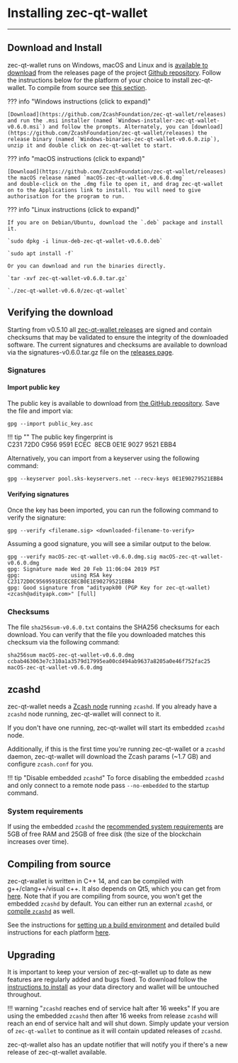 # Installing zec-qt-wallet
---

## Download and Install

zec-qt-wallet runs on Windows, macOS and Linux and is [available to download](https://github.com/ZcashFoundation/zec-qt-wallet/releases) from the releases page of the project [Github repository](https://github.com/ZcashFoundation/zec-qt-wallet/). Follow the instructions below for the platform of your choice to install zec-qt-wallet. To compile from source see [this section](compile-from-source).

??? info "Windows instructions (click to expand)"

    [Download](https://github.com/ZcashFoundation/zec-qt-wallet/releases) and run the .msi installer (named `Windows-installer-zec-qt-wallet-v0.6.0.msi`) and follow the prompts. Alternately, you can [download](https://github.com/ZcashFoundation/zec-qt-wallet/releases) the release binary (named `Windows-binaries-zec-qt-wallet-v0.6.0.zip`), unzip it and double click on zec-qt-wallet to start.

??? info "macOS instructions (click to expand)"

    [Download](https://github.com/ZcashFoundation/zec-qt-wallet/releases) the macOS release named `macOS-zec-qt-wallet-v0.6.0.dmg`
    and double-click on the .dmg file to open it, and drag zec-qt-wallet on to the Applications link to install. You will need to give authorisation for the program to run.

??? info "Linux instructions (click to expand)"

    If you are on Debian/Ubuntu, download the `.deb` package and install it.
    
    `sudo dpkg -i linux-deb-zec-qt-wallet-v0.6.0.deb`
    
    `sudo apt install -f`

    Or you can download and run the binaries directly.
    
    `tar -xvf zec-qt-wallet-v0.6.0.tar.gz`
    
    `./zec-qt-wallet-v0.6.0/zec-qt-wallet` 

## Verifying the download

Starting from v0.5.10 all [zec-qt-wallet releases](https://github.com/ZcashFoundation/zec-qt-wallet/releases) are signed and contain checksums that may be validated to ensure the integrity of the downloaded software. The current signatures and checksums are available to download via the signatures-v0.6.0.tar.gz file on the [releases page](https://github.com/ZcashFoundation/zec-qt-wallet/releases).

### Signatures

#### Import public key

The public key is available to download from [the GitHub repository](https://raw.githubusercontent.com/ZcashFoundation/zec-qt-wallet/master/public_key.asc). Save the file and import via: 

`gpg --import public_key.asc`

!!! tip ""
	The public key fingerprint is C231 72D0 C956 9591 ECEC  8ECB 0E1E 9027 9521 EBB4

Alternatively, you can import from a keyserver using the following command:

`gpg --keyserver pool.sks-keyservers.net --recv-keys 0E1E90279521EBB4`

#### Verifying signatures

Once the key has been imported, you can run the following command to verify the signature:

`gpg --verify <filename.sig> <downloaded-filename-to-verify>`

Assuming a good signature, you will see a similar output to the below.

```
gpg --verify macOS-zec-qt-wallet-v0.6.0.dmg.sig macOS-zec-qt-wallet-v0.6.0.dmg
gpg: Signature made Wed 20 Feb 11:06:04 2019 PST
gpg:                using RSA key C23172D0C9569591ECEC8ECB0E1E90279521EBB4
gpg: Good signature from "adityapk00 (PGP Key for zec-qt-wallet) <zcash@adityapk.com>" [full]
```

### Checksums

The file `sha256sum-v0.6.0.txt` contains the SHA256 checksums for each download. You can verify that the file you downloaded matches this checksum via the following command:

```
sha256sum macOS-zec-qt-wallet-v0.6.0.dmg
ccbab463063e7c310a1a3579d17995ea00cd494ab9637a8205a0e46f752fac25  macOS-zec-qt-wallet-v0.6.0.dmg
```

## zcashd

zec-qt-wallet needs a [Zcash node](https://zcash.readthedocs.io/en/latest/rtd_pages/user_guide.html#installation) running `zcashd`. If you already have a `zcashd` node running, zec-qt-wallet will connect to it. 

If you don't have one running, zec-qt-wallet will start its embedded `zcashd` node. 

Additionally, if this is the first time you're running zec-qt-wallet or a `zcashd` daemon, zec-qt-wallet will download the Zcash params (~1.7 GB) and configure `zcash.conf` for you. 

!!! tip "Disable embedded `zcashd`"
    To force disabling the embedded `zcashd` and only connect to a remote node pass `--no-embedded` to the startup command.

### System requirements

If using the embedded `zcashd` the [recommended system requirements](https://zcash.readthedocs.io/en/latest/rtd_pages/user_guide.html#getting-started) are 5GB of free RAM and 25GB of free disk (the size of the blockchain increases over time).

## Compiling from source
zec-qt-wallet is written in C++ 14, and can be compiled with g++/clang++/visual c++. It also depends on Qt5, which you can get from [here](https://www.qt.io/download). Note that if you are compiling from source, you won't get the embedded `zcashd` by default. You can either run an external `zcashd`, or [compile `zcashd`](/setting-up-build-env/#compiling-zcashd-for-embedded-zcashd) as well. 

See the instructions for [setting up a build environment](/setting-up-build-env) and detailed build instructions for each platform [here](/compile-from-source).

## Upgrading

It is important to keep your version of zec-qt-wallet up to date as new features are regularly added and bugs fixed. To download follow the [instructions to install](/installation/#download-and-install) as your data directory and wallet will be untouched throughout. 

!!! warning "`zcashd` reaches end of service halt after 16 weeks"
    If you are using the embedded `zcashd` then after 16 weeks from release `zcashd` will reach an end of service halt and will shut down. Simply update your version of `zec-qt-wallet` to continue as it will contain updated releases of `zcashd`.

zec-qt-wallet also has an update notifier that will notify you if there's a new release of zec-qt-wallet available.